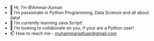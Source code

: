- 👋 Hi, I’m @Ammar-Azman
- 👀 I’m passionate in Python Programming, Data Science and all about data!
- 🌱 I’m currently learning Java Script!
- 💞️ I’m looking to collaborate on you, if your are a Python user!
- 📫 How to reach me - muhammarsafuan@gmail.com

<!---
Ammar-Azman/Ammar-Azman is a ✨ special ✨ repository because its `README.md` (this file) appears on your GitHub profile.
You can click the Preview link to take a look at your changes.
--->
